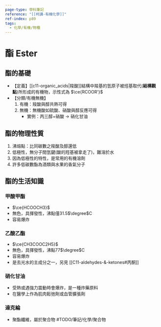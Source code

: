 ```yaml
---
page-type: 學科筆記
reference: "[[柯講-有機化學]]"
ref-index: p89
tags:
  - 化學/有機/物種
---
```

# 酯 Ester
## 酯的基礎
- 【定義】[[c11-organic_acids|羧酸]]結構中羧基的氫原子被烴基取代(**結構觀點**)所形成的有機物，示性式為 $\ce{RCOOR'}$
- 【分類/有機無機】
	1. 有機：羧酸與醇共熱可得
	2. 無機：無機酸如硫酸、硝酸與醇反應可得
		- 實例：丙三醇+硝酸 -> 硝化甘油

## 酯的物理性質
1. 沸熔點：比同碳數之羧酸及醇還低
2. 低極性，無分子間氫鍵(酸的羥基被拿走了)，難溶於水
3. 因為低極性的特性，是常用的有機溶劑
4. 許多低碳數酯為酒類與水果的香氣分子

## 酯的生活知識
### 甲酸甲酯
- $\ce{HCOOCH3}$
- 無色，具揮發性，沸點僅31.5$\degree$C
- 容易爆炸

### 乙酸乙酯
- $\ce{CH3COOC2H5}$
- 無色，具揮發性，沸點77$\degree$C
- 容易爆炸
- 是去光水的主成分之一，另見 [[C11-aldehydes-&-ketones#丙酮]]

### 硝化甘油
- 受熱或遇強力震動時會爆炸，是一種炸藥原料
- 在醫學上作為肌肉鬆弛劑或血管擴張劑

### 達克綸
- 聚酯纖維，屬於聚合物 #TODO/筆記/化學/聚合物

